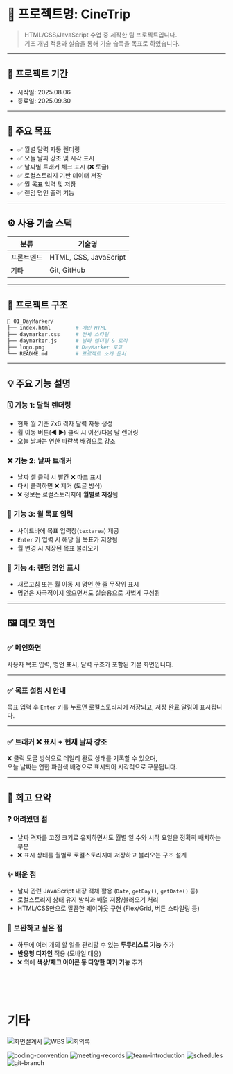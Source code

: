 # 📌 프로젝트명: CineTrip

> HTML/CSS/JavaScript 수업 중 제작한 팀 프로젝트입니다.  
> 기초 개념 적용과 실습을 통해 기술 습득을 목표로 하였습니다.

---

## 📆 프로젝트 기간

- 시작일: 2025.08.06
- 종료일: 2025.09.30

---

## 🎯 주요 목표

- ✅ 월별 달력 자동 렌더링
- ✅ 오늘 날짜 강조 및 시각 표시
- ✅ 날짜별 트래커 체크 표시 (❌ 토글)
- ✅ 로컬스토리지 기반 데이터 저장
- ✅ 월 목표 입력 및 저장
- ✅ 랜덤 명언 출력 기능

---

## ⚙️ 사용 기술 스택

| 분류       | 기술명                |
| ---------- | --------------------- |
| 프론트엔드 | HTML, CSS, JavaScript |
| 기타       | Git, GitHub           |

---

## 🧱 프로젝트 구조

```bash
📁 01_DayMarker/
├── index.html        # 메인 HTML
├── daymarker.css     # 전체 스타일
├── daymarker.js      # 날짜 렌더링 & 로직
├── logo.png          # DayMarker 로고
└── README.md         # 프로젝트 소개 문서
```

---

## 💡 주요 기능 설명

### 🗓️ 기능 1: 달력 렌더링

- 현재 월 기준 7x6 격자 달력 자동 생성
- 월 이동 버튼(◀ ▶) 클릭 시 이전/다음 달 렌더링
- 오늘 날짜는 연한 파란색 배경으로 강조

### ❌ 기능 2: 날짜 트래커

- 날짜 셀 클릭 시 빨간 ❌ 마크 표시
- 다시 클릭하면 ❌ 제거 (토글 방식)
- ❌ 정보는 로컬스토리지에 **월별로 저장**됨

### 🎯 기능 3: 월 목표 입력

- 사이드바에 목표 입력창(`textarea`) 제공
- `Enter` 키 입력 시 해당 월 목표가 저장됨
- 월 변경 시 저장된 목표 불러오기

### 💬 기능 4: 랜덤 명언 표시

- 새로고침 또는 월 이동 시 명언 한 줄 무작위 표시
- 명언은 자극적이지 않으면서도 실습용으로 가볍게 구성됨

---

## 🖼️ 데모 화면

### ✅ 메인화면

사용자 목표 입력, 명언 표시, 달력 구조가 포함된 기본 화면입니다.

---

### ✅ 목표 설정 시 안내

목표 입력 후 `Enter` 키를 누르면 로컬스토리지에 저장되고, 저장 완료 알림이 표시됩니다.

---

### ✅ 트래커 ❌ 표시 + 현재 날짜 강조

❌ 클릭 토글 방식으로 데일리 완료 상태를 기록할 수 있으며,  
오늘 날짜는 연한 파란색 배경으로 표시되어 시각적으로 구분됩니다.

---

## 🧠 회고 요약

### ❓ 어려웠던 점

- 날짜 격자를 고정 크기로 유지하면서도 월별 일 수와 시작 요일을 정확히 배치하는 부분
- ❌ 표시 상태를 월별로 로컬스토리지에 저장하고 불러오는 구조 설계

### ✨ 배운 점

- 날짜 관련 JavaScript 내장 객체 활용 (`Date`, `getDay()`, `getDate()` 등)
- 로컬스토리지 상태 유지 방식과 배열 저장/불러오기 처리
- HTML/CSS만으로 깔끔한 레이아웃 구현 (Flex/Grid, 버튼 스타일링 등)

### 🔧 보완하고 싶은 점

- 하루에 여러 개의 할 일을 관리할 수 있는 **투두리스트 기능** 추가
- **반응형 디자인** 적용 (모바일 대응)
- ❌ 외에 **색상/체크 아이콘 등 다양한 마커 기능** 추가

<br><br><br>

# 기타

![화면설계서](https://www.figma.com/design/yNXL7zAFWojHc7Ltbbd2TA/%EC%8B%9C%EB%84%A4%ED%8A%B8%EB%A6%BD-%ED%99%94%EB%A9%B4%EC%84%A4%EA%B3%84%EC%84%9C?node-id=0-1&p=f&t=hPUxnlU5IGaXRypg-0)
![WBS](https://docs.google.com/spreadsheets/d/10xFtgunZDW_-YtESeNXM0pqH3nmljE8b/edit?usp=sharing&ouid=117370317488578441607&rtpof=true&sd=true)
![회의록](https://www.notion.so/Project-CineTrip-feat-Team-PopcornMate-261fff2fd51580ba81ddf96f85d5e5fc?source=copy_link)

![coding-convention](</references/coding-convention(file-structure,%20name-rule).png>)
![meeting-records](/references/meeting-records.png)
![team-introduction](/references/team%20introduction.png)
![schedules](/references/schedules.png)
![git-branch](/references/git-branch.png)
